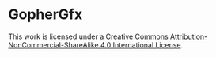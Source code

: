 # GopherGfx

This work is licensed under a [Creative Commons Attribution-NonCommercial-ShareAlike 4.0 International License](http://creativecommons.org/licenses/by-nc-sa/4.0/).